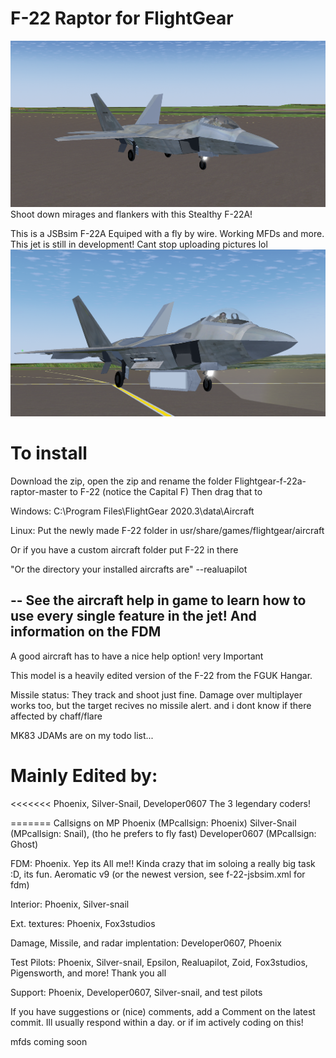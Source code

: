 # F-22 Raptor for FlightGear

![image](/pic.png)
Shoot down mirages and flankers with this Stealthy F-22A!

This is a JSBsim F-22A Equiped with a fly by wire. Working MFDs and more. This jet is still in development!
Cant stop uploading pictures lol 
![image](/coolpic.png)


# To install 
Download the zip, open the zip and rename the folder Flightgear-f-22a-raptor-master to F-22 (notice the Capital F)
Then drag that to 
 
Windows: C:\Program Files\FlightGear 2020.3\data\Aircraft  

Linux:  Put the newly made F-22 folder in usr/share/games/flightgear/aircraft

Or if you have a custom aircraft folder put F-22 in there


"Or the directory your installed aircrafts are" --realuapilot


--
See the aircraft help in game to learn how to use every single feature in the jet!
And information on the FDM
--
A good aircraft has to have a nice help option! very Important


This model is a heavily edited version of the F-22 from the FGUK Hangar.

Missile status: They track and shoot just fine. Damage over multiplayer works too, but the target recives no missile alert. and i dont know if there affected by chaff/flare

MK83 JDAMs are on my todo list...


# Mainly Edited by:
<<<<<<<
 Phoenix, Silver-Snail, Developer0607
The 3 legendary coders!

======= Callsigns on MP
Phoenix (MPcallsign: Phoenix) 
Silver-Snail (MPcallsign: Snail), (tho he prefers to fly fast)
 Developer0607 (MPcallsign: Ghost)

 FDM: Phoenix. Yep its All me!! Kinda crazy that im soloing a really big task :D, its fun. Aeromatic v9 (or the newest version, see f-22-jsbsim.xml for fdm)

 Interior: Phoenix, Silver-snail


 Ext. textures: Phoenix, Fox3studios


 Damage, Missile, and radar implentation:
Developer0607, Phoenix



Test Pilots: Phoenix, Silver-snail, Epsilon, Realuapilot, Zoid, Fox3studios, Pigensworth, and more! Thank you all

Support: Phoenix, Developer0607, Silver-snail, and test pilots             

If you have suggestions or (nice) comments, add a Comment on the latest commit. Ill usually respond within a day. or if im actively coding on this!
























mfds coming soon